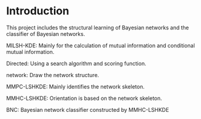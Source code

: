 # Introduction
This project includes the structural learning of Bayesian networks and the classifier of Bayesian networks.


MILSH-KDE: Mainly for the calculation of mutual information and conditional mutual information.

Directed: Using a search algorithm and scoring function.

network: Draw the network structure.

MMPC-LSHKDE: Mainly identifies the network skeleton.

MMHC-LSHKDE: Orientation is based on the network skeleton.

BNC: Bayesian network classifier constructed by MMHC-LSHKDE
